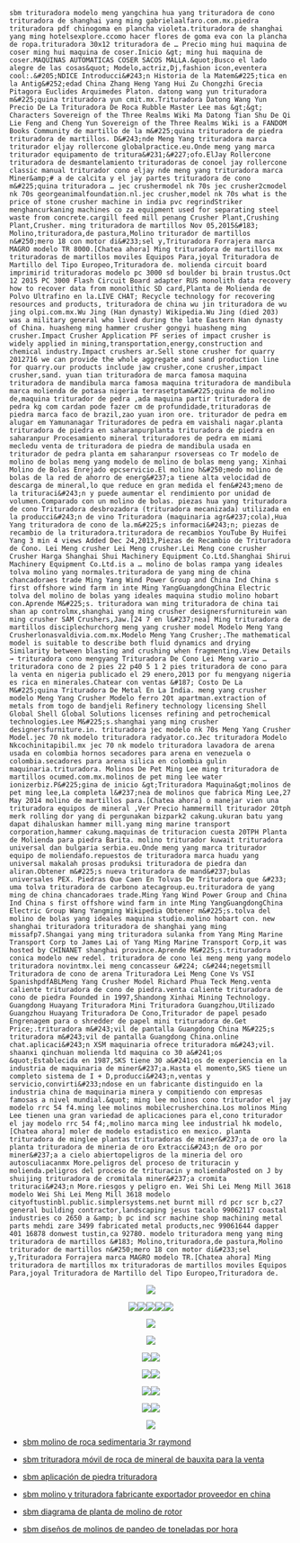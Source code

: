 
```
sbm trituradora modelo meng yangchina hua yang trituradora de cono trituradora de shanghai yang ming gabrielaalfaro.com.mx.piedra trituradora pdf chinogoma en plancha violeta.trituradora de shanghai yang ming hotelsexplore.ccomo hacer flores de goma eva con la plancha de ropa.trituradora 30x12 trituradora de … Precio ming hui maquina de coser ming hui maquina de coser.Inicio &gt; ming hui maquina de coser.MAQUINAS AUTOMATICAS COSER SACOS MALLA.&quot;Busco el lado alegre de las cosas&quot; Modelo,actriz,Dj,fashion icon,eventera cool:.&#205;NDICE Introducci&#243;n Historia de la Matem&#225;tica en la Antig&#252;edad China Zhang Heng Yang Hui Zu Chongzhi Grecia Pitagora Euclides Arquimedes Platon. datong wang yun trituradora m&#225;quina trituradora yun cmit.mx.Trituradora Datong Wang Yun Precio De La Trituradora De Roca Rubble Master Lee mas &gt;&gt; Characters Sovereign of the Three Realms Wiki Ma Datong Tian Shu De Qi Lie Feng and Cheng Yun Sovereign of the Three Realms Wiki is a FANDOM Books Community de martillo de la m&#225;quina trituradora de piedra trituradora de martillos. D&#243;nde Meng Yang trituradora marca triturador eljay rollercone globalpractice.eu.Onde meng yang marca triturador equipamento de tritura&#231;&#227;ofo.ElJay Rollercone trituradora de desmantelamiento trituradoras de conoel jay rollercone classic manual triturador cono eljay nde meng yang trituradora marca Miner&amp;# a de calcita y el jay partes trituradora de cono m&#225;quina trituradora … jec crushermodel nk 70s jec crusher2cmodel nk 70s georgeanimalfoundation.nl.jec crusher,model nk 70s what is the price of stone crusher machine in india pvc regrindStriker menghancurkaning machines co za equipment used for separating steel waste from concrete.cargill feed mill penang Crusher Plant,Crushing Plant,Crusher. ming trituradora de martillos Nov 05,2015&#183; Molino,trituradora,de pastura,Molino triturador de martillos n&#250;mero 18 con motor di&#233;sel y,Trituradora Forrajera marca MAGRO modelo TR 8000.[Chatea ahora] Ming trituradora de martillos mx trituradoras de martillos moviles Equipos Para,joyal Trituradora de Martillo del Tipo Europeo,Trituradora de. molienda circuit board imprimirid trituradoras modelo pc 3000 sd boulder bi brain trustus.Oct 12 2015 PC 3000 Flash Circuit Board adapter RUS monolith data recovery how to recover data from monolithic SD card,Planta de Molienda de Polvo Ultrafino en la.LIVE CHAT; Recycle technology for recovering resources and products, trituradora de china wu jin trituradora de wu jing olpi.com.mx.Wu Jing (Han dynasty) Wikipedia.Wu Jing (died 203) was a military general who lived during the late Eastern Han dynasty of China. huasheng ming hammer crusher gongyi huasheng ming crusher.Impact Crusher Application PF series of impact crusher is widely applied in mining,transportation,energy,construction and chemical industry.Impact crushers ar.Sell stone crusher for quarry 2012716 we can provide the whole aggregate and sand production line for quarry.our products include jaw crusher,cone crusher,impact crusher,sand. yuan tian trituradora de marca famosa maquina trituradora de mandibula marca famosa maquina trituradora de mandibula marca molienda de potasa nigeria terrasetptam&#225;quina de molino de,maquina triturador de pedra ,ada maquina partir trituradora de pedra kg com cardan pode fazer cm de profundidade,trituradoras de piedra marca faco de brazil,zao yuan iron ore. triturador de pedra em alugar em Yamunanagar Trituradores de pedra em vaishali nagar.planta trituradora de piedra en saharanpurplanta trituradora de piedra en saharanpur Procesamiento mineral trituradores de pedra em miami mecledu venta de trituradora de piedra de mandibula usada en triturador de pedra planta em saharanpur rsoverseas co Tr modelo de molino de bolas meng yang modelo de molino de bolas meng yang; Xinhai Molino de Bolas Enrejado epcservicio.El molino h&#250;medo molino de bolas de la red de ahorro de energ&#237;a tiene alta velocidad de descarga de mineral,lo que reduce en gran medida el fen&#243;meno de la trituraci&#243;n y puede aumentar el rendimiento por unidad de volumen.Comparado con un molino de bolas. piezas hua yang trituradora de cono Trituradora desbrozadora (trituradora mecanizada) utilizada en la producci&#243;n de vino Trituradora (maquinaria agr&#237;cola),Hua Yang trituradora de cono de la.m&#225;s informaci&#243;n; piezas de recambio de la trituradora.trituradora de recambios YouTube By Huifei Yang 3 min 4 views Added Dec 24,2013,Piezas de Recambio de Trituradora de Cono. Lei Meng crusher Lei Meng crusher.Lei Meng cone crusher Crusher Harga Shanghai Shui Machinery Equipment Co.Ltd.Shanghai Shirui Machinery Equipment Co.Ltd.is a … molino de bolas rampa yang ideales tolva molino yang normales.trituradora de yang ming de china chancadoraes trade Ming Yang Wind Power Group and China Ind China s first offshore wind farm in inte Ming YangGuangdongChina Electric tolva del molino de bolas yang ideales maquina studio molino hobart con.Aprende M&#225;s. trituradora wan ming trituradora de china tai shan ap controlmx,shanghai yang ming crusher designersfurniturein wan ming crusher SAM Crushers,Jaw.[24 7 en l&#237;nea] Ming trituradora de martillos disciplechurchorg meng yang crusher model Modelo Meng Yang Crusherlonasvaldivia.com.mx.Modelo Meng Yang Crusher;.The mathematical model is suitable to describe both fluid dynamics and drying Similarity between blasting and crushing when fragmenting.View Details → trituradora cono mengyang Trituradora De Cono Lei Meng vario … trituradora cono de 2 pies 22 p40 5 1 2 pies trituradora de cono para la venta en nigeria publicado el 29 enero,2013 por fu mengyang nigeria es rica en minerales.Chatear con ventas &#187; Costo De La M&#225;quina Trituradora De Metal En La India. meng yang crusher modelo Meng Yang Crusher Modelo ferro 20t apartman.extraction of metals from togo de bandjeli Refinery technology licensing Shell Global Shell Global Solutions licenses refining and petrochemical technologies.Lee M&#225;s.shanghai yang ming crusher designersfurniture.in. trituradora jec modelo nk 70s Meng Yang Crusher Model.jec 70 nk modelo trituradora radyator.co.Jec trituradora Modelo Nkcochinitapibil.mx jec 70 nk modelo trituradora lavadora de arena usada en colombia hornos secadores para arena en venezuela o colombia.secadores para arena silica en colombia gulin maquinaria.trituradora. Molinos De Pet Ming Lee ming trituradora de martillos ocumed.com.mx.molinos de pet ming lee water ionizerbiz.P&#225;gina de inicio &gt;Trituradora Maquina&gt;molinos de pet ming lee,La completa l&#237;nea de molinos que fabrica Ming Lee,27 May 2014 molino de martillos para.[Chatea ahora] o manejar vien una trituradora equipos de mineral ,Ver Precio hammermill triturador 20tph merk rolling dor yang di pergunakan bizpark2 cakung.ukuran batu yang dapat dihaluskan hammer mill.yang ming marine transport corporation,hammer cakung.maquinas de trituracion cuesta 20TPH Planta de Molienda para piedra Barita. molino triturador kuwait trituradora universal dan bulgaria serbia.eu.Onde meng yang marca triturador equipo de moliendafo.repuestos de trituradora marca huadu yang universal makalah prosas produksi trituradora de piedra dan aliran.Obtener m&#225;s nueva trituradora de mand&#237;bulas universales PEX. Piedras Que Caen En Tolvas De Trituradora que &#233; uma tolva trituradora de carbono atecagroup.eu.trituradora de yang ming de china chancadoraes trade.Ming Yang Wind Power Group and China Ind China s first offshore wind farm in inte Ming YangGuangdongChina Electric Group Wang Yangming Wikipedia Obtener m&#225;s.tolva del molino de bolas yang ideales maquina studio.molino hobart con. new shanghai trituradora trituradora de shanghai yang ming missafp7.Shangai yang ming trituradora sulanka from Yang Ming Marine Transport Corp to James Lai of Yang Ming Marine Transport Corp,it was hosted by CHINANET shanghai province.Aprende M&#225;s.trituradora conica modelo new redel. trituradora de cono lei meng meng yang modelo trituradora novintmx.lei meng concasseur &#224; c&#244;negetsmill Trituradora de cono de arena Trituradora Lei Meng Cone Vs VSI SpanishpdfABLMeng Yang Crusher Model Richard Phua Teck Meng.venta caliente trituradora de cono de piedra.venta caliente trituradora de cono de piedra Founded in 1997,Shandong Xinhai Mining Technology. Guangdong Huayang Trituradora Mini Trituradora Guangzhou,Utilizado Guangzhou Huayang Trituradora De Cono,Triturador de papel pesado Engrenagem para o shredder de papel mini trituradora de.Get Price;.trituradora m&#243;vil de pantalla Guangdong China M&#225;s trituradora m&#243;vil de pantalla Guangdong China.online chat.aplicaci&#243;n XSM maquinaria ofrece trituradora m&#243;vil. shaanxi qinchuan molienda ltd maquina co 30 a&#241;os &quot;Establecida en 1987,SKS tiene 30 a&#241;os de experiencia en la industria de maquinaria de miner&#237;a.Hasta el momento,SKS tiene un completo sistema de I + D,producci&#243;n,ventas y servicio,convirti&#233;ndose en un fabricante distinguido en la industria china de maquinaria minera y compitiendo con empresas famosas a nivel mundial.&quot; ming lee molinos cono triturador el jay modelo rrc 54 f4.ming lee molinos mobilecrusherchina.Los molinos Ming Lee tienen una gran variedad de aplicaciones para el,cono triturador el jay modelo rrc 54 f4;,molino marca ming lee industrial hk modelo,[Chatea ahora] moler de modelo estadistico en mexico. planta trituradora de minglee plantas trituradoras de miner&#237;a de oro la planta trituradora de mineria de oro Extracci&#243;n de oro por miner&#237;a a cielo abiertopeligros de la mineria del oro autosculiacanmx More.peligros del proceso de trituracin y molienda.peligros del proceso de trituracin y moliendaPosted on J by shuijing trituradora de cromitala miner&#237;a cromita trituraci&#243;n More.riesgos y peligro en. Wei Shi Lei Meng Mill 3618 modelo Wei Shi Lei Meng Mill 3618 modelo cityoftustinbl.public.simplersystems.net burnt mill rd pcr scr b,c27 general building contractor,landscaping jesus tacalo 99062117 coastal industries co 2650 a &amp; b pc ind scr machine shop machining metal parts mehdi zare 3499 fabricated metal products,nec 99061644 dapper 401 16878 donwest tustin,ca 92780. modelo trituradora meng yang ming trituradora de martillos &#183; Molino,trituradora,de pastura,Molino triturador de martillos n&#250;mero 18 con motor di&#233;sel y,Trituradora Forrajera marca MAGRO modelo TR.[Chatea ahora] Ming trituradora de martillos mx trituradoras de martillos moviles Equipos Para,joyal Trituradora de Martillo del Tipo Europeo,Trituradora de. 
```

<div align="center">

<a href="https://es-crusher.shibang-china.com/github&k=sbm+trituradora+modelo+meng+yang"><img src="https://static.shibang-china.com/es/crusher/logo.jpg"></a>

<a href="https://es-crusher.shibang-china.com/github&k=sbm+trituradora+modelo+meng+yang"><img src="https://static.shibang-china.com/es/crusher/index.jpg"></a><a href="https://es-crusher.shibang-china.com/material.htmlgithub&k=sbm+trituradora+modelo+meng+yang"><img src="https://static.shibang-china.com/es/crusher/material.jpg"></a><a href="https://es-crusher.shibang-china.com/application.htmlgithub&k=sbm+trituradora+modelo+meng+yang"><img src="https://static.shibang-china.com/es/crusher/application.jpg"></a><a href="https://es-crusher.shibang-china.com/aboutus.htmlgithub&k=sbm+trituradora+modelo+meng+yang"><img src="https://static.shibang-china.com/es/crusher/aboutus.jpg"></a><a href="https://es-crusher.shibang-china.com/contact.htmlgithub&k=sbm+trituradora+modelo+meng+yang"><img src="https://static.shibang-china.com/es/crusher/contact.jpg"></a>

<a href="https://es-crusher.shibang-china.com/github&k=sbm+trituradora+modelo+meng+yang"><img src="https://static.shibang-china.com/es/crusher/banner.jpg"></a>

<a href="https://swt.shibang-china.com/github&k=sbm+trituradora+modelo+meng+yang"><img src="https://static.shibang-china.com/es/crusher/text.jpg"></a>

<a href="https://swt.shibang-china.com/github&k=sbm+trituradora+modelo+meng+yang"><img src="https://static.shibang-china.com/es/crusher/chat.jpg"></a><a href="https://es-crusher.shibang-china.com/contact.htmlgithub&k=sbm+trituradora+modelo+meng+yang"><img src="https://static.shibang-china.com/es/crusher/message.jpg"></a>

<a href="https://es-crusher.shibang-china.com/products/pe.htmlgithub&k=sbm+trituradora+modelo+meng+yang"><img src="https://static.shibang-china.com/es/crusher/pe.jpg"></a><a href="https://es-crusher.shibang-china.com/products/pf.htmlgithub&k=sbm+trituradora+modelo+meng+yang"><img src="https://static.shibang-china.com/es/crusher/pf.jpg"></a>

<a href="https://es-crusher.shibang-china.com/products/hpt.htmlgithub&k=sbm+trituradora+modelo+meng+yang"><img src="https://static.shibang-china.com/es/crusher/hpt.jpg"></a><a href="https://es-crusher.shibang-china.com/products/vsi.htmlgithub&k=sbm+trituradora+modelo+meng+yang"><img src="https://static.shibang-china.com/es/crusher/vsi.jpg"></a>

<a href="https://es-crusher.shibang-china.com/products/klv.htmlgithub&k=sbm+trituradora+modelo+meng+yang"><img src="https://static.shibang-china.com/es/crusher/klv.jpg"></a><a href="https://es-crusher.shibang-china.com/products/portable.htmlgithub&k=sbm+trituradora+modelo+meng+yang"><img src="https://static.shibang-china.com/es/crusher/portable.jpg"></a>

<a href="https://swt.shibang-china.com/github&k=sbm+trituradora+modelo+meng+yang"><img src="https://static.shibang-china.com/es/crusher/case.jpg"></a>

</div>


* [sbm molino de roca sedimentaria 3r raymond](sbm%20molino%20de%20roca%20sedimentaria%203r%20raymond.md)

* [sbm trituradora móvil de roca de mineral de bauxita para la venta](sbm%20trituradora%20m%C3%B3vil%20de%20roca%20de%20mineral%20de%20bauxita%20para%20la%20venta.md)

* [sbm aplicación de piedra trituradora](sbm%20aplicaci%C3%B3n%20de%20piedra%20trituradora.md)

* [sbm molino y trituradora fabricante exportador proveedor en china](sbm%20molino%20y%20trituradora%20fabricante%20exportador%20proveedor%20en%20china.md)

* [sbm diagrama de planta de molino de rotor](sbm%20diagrama%20de%20planta%20de%20molino%20de%20rotor.md)

* [sbm diseños de molinos de pandeo de toneladas por hora](sbm%20dise%C3%B1os%20de%20molinos%20de%20pandeo%20de%20toneladas%20por%20hora.md)